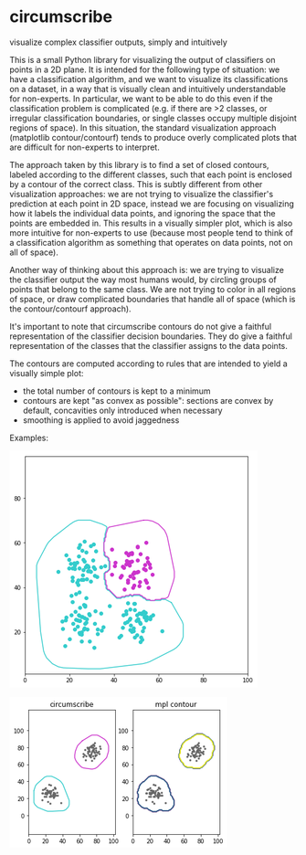 # circumscribe
visualize complex classifier outputs, simply and intuitively

This is a small Python library for visualizing the output of classifiers on points in a 2D plane. It is intended for the following type of situation: we have a classification algorithm, and we want to visualize its classifications on a dataset, in a way that is visually clean and intuitively understandable for non-experts. In particular, we want to be able to do this even if the classification problem is complicated (e.g. if there are >2 classes, or irregular classification boundaries, or single classes occupy multiple disjoint regions of space). In this situation, the standard visualization approach (matplotlib contour/contourf) tends to produce overly complicated plots that are difficult for non-experts to interpret.

The approach taken by this library is to find a set of closed contours, labeled according to the different classes, such that each point is enclosed by a contour of the correct class. This is subtly different from other visualization approaches: we are not trying to visualize the classifier's prediction at each point in 2D space, instead we are focusing on visualizing how it labels the individual data points, and ignoring the space that the points are embedded in. This results in a visually simpler plot, which is also more intuitive for non-experts to use (because most people tend to think of a classification algorithm as something that operates on data points, not on all of space).

Another way of thinking about this approach is: we are trying to visualize the classifier output the way most humans would, by circling groups of points that belong to the same class. We are not trying to color in all regions of space, or draw complicated boundaries that handle all of space (which is the contour/contourf approach).

It's important to note that circumscribe contours do not give a faithful representation of the classifier decision boundaries. They do give a faithful representation of the classes that the classifier assigns to the data points.

The contours are computed according to rules that are intended to yield a visually simple plot:

- the total number of contours is kept to a minimum
- contours are kept "as convex as possible": sections are convex by default, concavities only introduced when necessary
- smoothing is applied to avoid jaggedness

Examples:

![circumscribe_demo_nonconvex_01](figures/circumscribe_demo_nonconvex_01.png?raw=true "Example of slightly nonconvex contours")


![circumscribe_vs_mpl_contour_01](figures/circumscribe_vs_mpl_contour_01.png?raw=true "circumscribe vs mpl contour plot")
